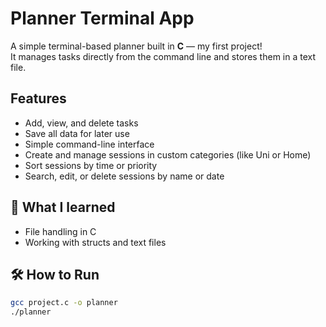 # Planner Terminal App

A simple terminal-based planner built in **C** — my first project!  
It manages tasks directly from the command line and stores them in a text file.

## Features
- Add, view, and delete tasks
- Save all data for later use
- Simple command-line interface
- Create and manage sessions in custom categories (like Uni or Home)
- Sort sessions by time or priority
- Search, edit, or delete sessions by name or date

## 🧠 What I learned
- File handling in C  
- Working with structs and text files

## 🛠️ How to Run
```bash
gcc project.c -o planner
./planner
